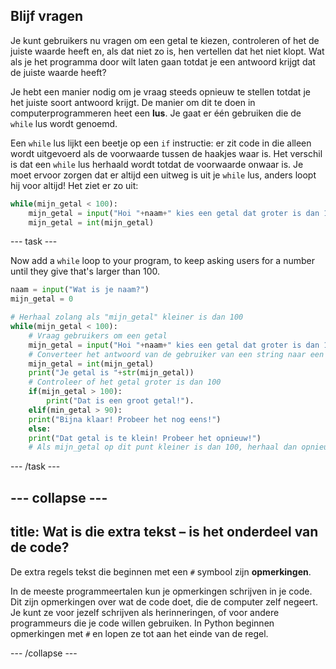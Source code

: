 ## Blijf vragen

Je kunt gebruikers nu vragen om een getal te kiezen, controleren of het de juiste waarde heeft en, als dat niet zo is, hen vertellen dat het niet klopt. Wat als je het programma door wilt laten gaan totdat je een antwoord krijgt dat de juiste waarde heeft?

Je hebt een manier nodig om je vraag steeds opnieuw te stellen totdat je het juiste soort antwoord krijgt. De manier om dit te doen in computerprogrammeren heet een **lus**. Je gaat er één gebruiken die de `while` lus wordt genoemd.

Een `while` lus lijkt een beetje op een `if` instructie: er zit code in die alleen wordt uitgevoerd als de voorwaarde tussen de haakjes waar is. Het verschil is dat een `while` lus herhaald wordt totdat de voorwaarde onwaar is. Je moet ervoor zorgen dat er altijd een uitweg is uit je `while` lus, anders loopt hij voor altijd! Het ziet er zo uit:

```python
while(mijn_getal < 100):
    mijn_getal = input("Hoi "+naam+" kies een getal dat groter is dan 100")
    mijn_getal = int(mijn_getal)
```

--- task ---

Now add a `while` loop to your program, to keep asking users for a number until they give that's larger than 100.

```python
naam = input("Wat is je naam?")
mijn_getal = 0

# Herhaal zolang als "mijn_getal" kleiner is dan 100
while(mijn_getal < 100):
    # Vraag gebruikers om een getal
    mijn_getal = input("Hoi "+naam+" kies een getal dat groter is dan 100")
    # Converteer het antwoord van de gebruiker van een string naar een integer
    mijn_getal = int(mijn_getal)
    print("Je getal is "+str(mijn_getal))
    # Controleer of het getal groter is dan 100
    if(mijn_getal > 100):
        print("Dat is een groot getal!").
    elif(min_getal > 90):
    print("Bijna klaar! Probeer het nog eens!")
    else:
    print("Dat getal is te klein! Probeer het opnieuw!")
    # Als mijn_getal op dit punt kleiner is dan 100, herhaal dan opnieuw
```

--- /task ---

--- collapse ---
---
title: Wat is die extra tekst – is het onderdeel van de code?
---

De extra regels tekst die beginnen met een `#` symbool zijn **opmerkingen**.

In de meeste programmeertalen kun je opmerkingen schrijven in je code. Dit zijn opmerkingen over wat de code doet, die de computer zelf negeert. Je kunt ze voor jezelf schrijven als herinneringen, of voor andere programmeurs die je code willen gebruiken. In Python beginnen opmerkingen met `#` en lopen ze tot aan het einde van de regel.

--- /collapse ---
